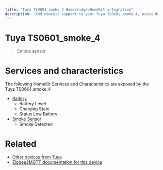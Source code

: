 ```yaml
---
title: "Tuya TS0601_smoke_4 Homebridge/HomeKit integration"
description: "Add HomeKit support to your Tuya TS0601_smoke_4, using Homebridge, Zigbee2MQTT and homebridge-z2m."
---
```

<!---
This file has been GENERATED using src/docgen/docgen.ts
DO NOT EDIT THIS FILE MANUALLY!
-->
# Tuya TS0601_smoke_4
> Smoke sensor


# Services and characteristics
The following HomeKit Services and Characteristics are exposed by
the Tuya TS0601_smoke_4

* [Battery](../../battery.md)
  * Battery Level
  * Charging State
  * Status Low Battery
* [Smoke Sensor](../../sensors.md)
  * Smoke Detected


# Related
* [Other devices from Tuya](../index.md#tuya)
* [Zigbee2MQTT documentation for this device](https://www.zigbee2mqtt.io/devices/TS0601_smoke_4.html)